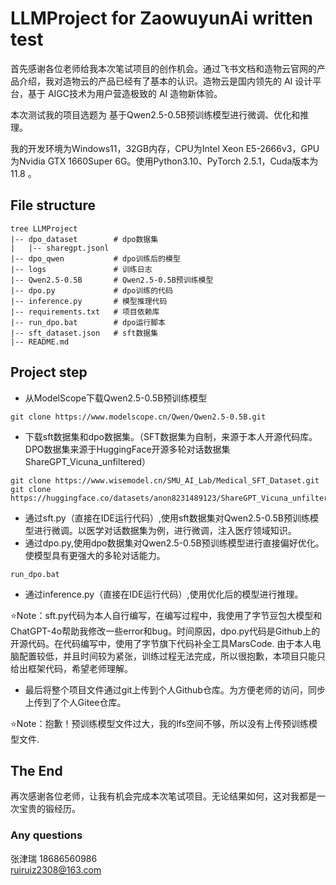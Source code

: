 
# LLMProject for ZaowuyunAi written test
首先感谢各位老师给我本次笔试项目的创作机会。通过飞书文档和造物云官网的产品介绍，我对造物云的产品已经有了基本的认识。造物云是国内领先的 AI 设计平台，基于 AIGC技术为用户营造极致的 AI 造物新体验。   
  
本次测试我的项目选题为 基于Qwen2.5-0.5B预训练模型进行微调、优化和推理。
  
我的开发环境为Windows11，32GB内存，CPU为Intel Xeon E5-2666v3，GPU为Nvidia GTX 1660Super 6G。使用Python3.10、PyTorch 2.5.1，Cuda版本为11.8 。

## File structure

```
tree LLMProject
|-- dpo_dataset        # dpo数据集
|   |-- sharegpt.jsonl
|-- dpo_qwen           # dpo训练后的模型
|-- logs               # 训练日志
|-- Qwen2.5-0.5B       # Qwen2.5-0.5B预训练模型
|-- dpo.py             # dpo训练的代码
|-- inference.py       # 模型推理代码
|-- requirements.txt   # 项目依赖库
|-- run_dpo.bat        # dpo运行脚本
|-- sft_dataset.json   # sft数据集
|-- README.md
```




## Project step

- 从ModelScope下载Qwen2.5-0.5B预训练模型
```shell
git clone https://www.modelscope.cn/Qwen/Qwen2.5-0.5B.git
```
- 下载sft数据集和dpo数据集。（SFT数据集为自制，来源于本人开源代码库。DPO数据集来源于HuggingFace开源多轮对话数据集ShareGPT_Vicuna_unfiltered）
```shell
git clone https://www.wisemodel.cn/SMU_AI_Lab/Medical_SFT_Dataset.git
git clone https://huggingface.co/datasets/anon8231489123/ShareGPT_Vicuna_unfiltered
```
- 通过sft.py（直接在IDE运行代码）,使用sft数据集对Qwen2.5-0.5B预训练模型进行微调。以医学对话数据集为例，进行微调，注入医疗领域知识。      
- 通过dpo.py,使用dpo数据集对Qwen2.5-0.5B预训练模型进行直接偏好优化。使模型具有更强大的多轮对话能力。
```shell
run_dpo.bat
```
- 通过inference.py（直接在IDE运行代码）,使用优化后的模型进行推理。  
  
⭐Note：sft.py代码为本人自行编写，在编写过程中，我使用了字节豆包大模型和ChatGPT-4o帮助我修改一些error和bug。时间原因，dpo.py代码是Github上的开源代码。在代码编写中，使用了字节旗下代码补全工具MarsCode.
由于本人电脑配置较低，并且时间较为紧张，训练过程无法完成，所以很抱歉，本项目只能只给出框架代码，希望老师理解。

- 最后将整个项目文件通过git上传到个人Github仓库。为方便老师的访问，同步上传到了个人Gitee仓库。
  
⭐Note：抱歉！预训练模型文件过大，我的lfs空间不够，所以没有上传预训练模型文件.

## The End
再次感谢各位老师，让我有机会完成本次笔试项目。无论结果如何，这对我都是一次宝贵的锻经历。  

### Any questions  
张津瑞  18686560986  
ruiruiz2308@163.com
